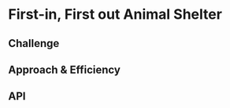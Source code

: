 # First-in, First out Animal Shelter
<!-- Implement a Queue class that can enqueue and dequeue on a FIFO order using two stacks.  -->

## Challenge
<!-- Since stacks are FILO I have to figure out a way to use the methods we already wrote to flip the order the values are saved so when you dequeue the first value out is the first received.  -->

## Approach & Efficiency
<!-- Since we have two stacks I can use one of the stacks to receive all of the value we need to work with then pop them and push then into the second stack that way I've effectively reverse the order. I can use peek to iterate through the stack as long as I test for the stack being empty. -->

## API